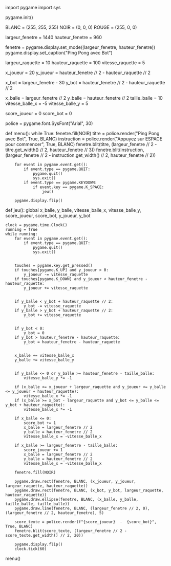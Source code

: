 import pygame
import sys


pygame.init()


BLANC = (255, 255, 255)
NOIR = (0, 0, 0)
ROUGE = (255, 0, 0)


largeur_fenetre = 1440
hauteur_fenetre = 960


fenetre = pygame.display.set_mode((largeur_fenetre, hauteur_fenetre))
pygame.display.set_caption("Ping Pong avec Bot")


largeur_raquette = 10
hauteur_raquette = 100
vitesse_raquette = 5


x_joueur = 20
y_joueur = hauteur_fenetre // 2 - hauteur_raquette // 2


x_bot = largeur_fenetre - 30
y_bot = hauteur_fenetre // 2 - hauteur_raquette // 2


x_balle = largeur_fenetre // 2
y_balle = hauteur_fenetre // 2
taille_balle = 10
vitesse_balle_x = -5
vitesse_balle_y = 5


score_joueur = 0
score_bot = 0


police = pygame.font.SysFont("Arial", 30)

def menu():
    while True:
        fenetre.fill(NOIR)
        titre = police.render("Ping Pong avec Bot", True, BLANC)
        instruction = police.render("Appuyez sur ESPACE pour commencer", True, BLANC)
        fenetre.blit(titre, (largeur_fenetre // 2 - titre.get_width() // 2, hauteur_fenetre // 3))
        fenetre.blit(instruction, (largeur_fenetre // 2 - instruction.get_width() // 2, hauteur_fenetre // 2))

        for event in pygame.event.get():
            if event.type == pygame.QUIT:
                pygame.quit()
                sys.exit()
            if event.type == pygame.KEYDOWN:
                if event.key == pygame.K_SPACE:
                    jeu()

        pygame.display.flip()


def jeu():
    global x_balle, y_balle, vitesse_balle_x, vitesse_balle_y, score_joueur, score_bot, y_joueur, y_bot

    clock = pygame.time.Clock()
    running = True
    while running:
        for event in pygame.event.get():
            if event.type == pygame.QUIT:
                pygame.quit()
                sys.exit()

       
        touches = pygame.key.get_pressed()
        if touches[pygame.K_UP] and y_joueur > 0:
            y_joueur -= vitesse_raquette
        if touches[pygame.K_DOWN] and y_joueur < hauteur_fenetre - hauteur_raquette:
            y_joueur += vitesse_raquette

        
        if y_balle < y_bot + hauteur_raquette // 2:
            y_bot -= vitesse_raquette
        if y_balle > y_bot + hauteur_raquette // 2:
            y_bot += vitesse_raquette

       
        if y_bot < 0:
            y_bot = 0
        if y_bot > hauteur_fenetre - hauteur_raquette:
            y_bot = hauteur_fenetre - hauteur_raquette

       
        x_balle += vitesse_balle_x
        y_balle += vitesse_balle_y

    
        if y_balle <= 0 or y_balle >= hauteur_fenetre - taille_balle:
            vitesse_balle_y *= -1

        if (x_balle <= x_joueur + largeur_raquette and y_joueur <= y_balle <= y_joueur + hauteur_raquette):
            vitesse_balle_x *= -1
        if (x_balle >= x_bot - largeur_raquette and y_bot <= y_balle <= y_bot + hauteur_raquette):
            vitesse_balle_x *= -1

        if x_balle <= 0:
            score_bot += 1
            x_balle = largeur_fenetre // 2
            y_balle = hauteur_fenetre // 2
            vitesse_balle_x = -vitesse_balle_x

        if x_balle >= largeur_fenetre - taille_balle:
            score_joueur += 1
            x_balle = largeur_fenetre // 2
            y_balle = hauteur_fenetre // 2
            vitesse_balle_x = -vitesse_balle_x

        fenetre.fill(NOIR)

        pygame.draw.rect(fenetre, BLANC, (x_joueur, y_joueur, largeur_raquette, hauteur_raquette))
        pygame.draw.rect(fenetre, BLANC, (x_bot, y_bot, largeur_raquette, hauteur_raquette))
        pygame.draw.ellipse(fenetre, BLANC, (x_balle, y_balle, taille_balle, taille_balle))
        pygame.draw.line(fenetre, BLANC, (largeur_fenetre // 2, 0), (largeur_fenetre // 2, hauteur_fenetre), 5)

        score_texte = police.render(f"{score_joueur}  -  {score_bot}", True, BLANC)
        fenetre.blit(score_texte, (largeur_fenetre // 2 - score_texte.get_width() // 2, 20))

        pygame.display.flip()
        clock.tick(60)

menu()
